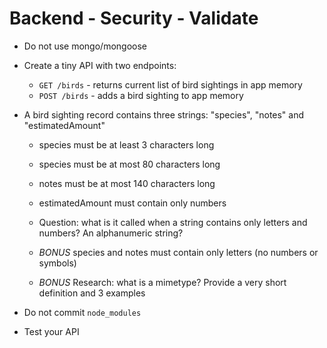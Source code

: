 # Backend - Security - Validate

- Do not use mongo/mongoose
- Create a tiny API with two endpoints:

  - `GET /birds` - returns current list of bird sightings in app memory
  - `POST /birds` - adds a bird sighting to app memory

- A bird sighting record contains three strings: "species", "notes" and "estimatedAmount"

  - species must be at least 3 characters long
  - species must be at most 80 characters long
  - notes must be at most 140 characters long
  - estimatedAmount must contain only numbers

  - Question: what is it called when a string contains only letters and numbers?
    An alphanumeric string?

  - _BONUS_ species and notes must contain only letters (no numbers or symbols)
  - _BONUS_ Research: what is a mimetype? Provide a very short definition and 3 examples

- Do not commit `node_modules`

- Test your API
